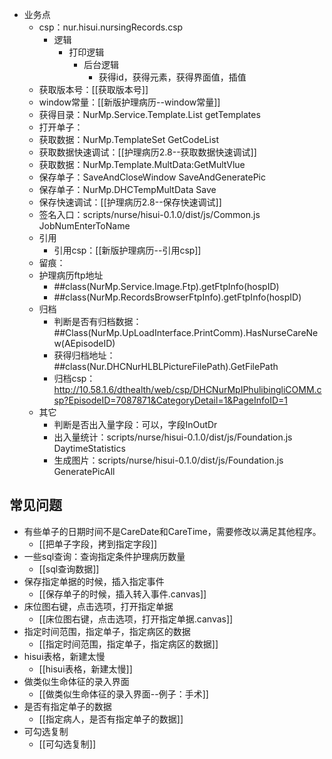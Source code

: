 
- 业务点
	- csp：nur.hisui.nursingRecords.csp
		- 逻辑
			- 打印逻辑
				- 后台逻辑
					- 获得id，获得元素，获得界面值，插值
	- 获取版本号：[[获取版本号]]
	- window常量：[[新版护理病历--window常量]]
	- 获得目录：NurMp.Service.Template.List  getTemplates
	- 打开单子：
	- 获取数据：NurMp.TemplateSet  GetCodeList
	- 获取数据快速调试：[[护理病历2.8--获取数据快速调试]]
	- 获取数据：NurMp.Template.MultData:GetMultVlue
	- 保存单子：SaveAndCloseWindow  SaveAndGeneratePic
	- 保存单子：NurMp.DHCTempMultData  Save
	- 保存快速调试：[[护理病历2.8--保存快速调试]]
	- 签名入口：scripts/nurse/hisui-0.1.0/dist/js/Common.js  JobNumEnterToName
	- 引用
		- 引用csp：[[新版护理病历--引用csp]]
	- 留痕：
	- 护理病历ftp地址
		- ##class(NurMp.Service.Image.Ftp).getFtpInfo(hospID)
		- ##class(NurMp.RecordsBrowserFtpInfo).getFtpInfo(hospID)
	- 归档
		- 判断是否有归档数据：##Class(NurMp.UpLoadInterface.PrintComm).HasNurseCareNew(AEpisodeID)
		- 获得归档地址：##class(Nur.DHCNurHLBLPictureFilePath).GetFilePath
		- 归档csp：http://10.58.1.6/dthealth/web/csp/DHCNurMpIPhulibingliCOMM.csp?EpisodeID=7087871&CategoryDetail=1&PageInfoID=1
	- 其它
		- 判断是否出入量字段：可以，字段InOutDr
		- 出入量统计：scripts/nurse/hisui-0.1.0/dist/js/Foundation.js  DaytimeStatistics
		- 生成图片：scripts/nurse/hisui-0.1.0/dist/js/Foundation.js   GeneratePicAll

## 常见问题


- 有些单子的日期时间不是CareDate和CareTime，需要修改以满足其他程序。
	- [[把单子字段，拷到指定字段]]
- 一些sql查询：查询指定条件护理病历数量
	- [[sql查询数据]]
- 保存指定单据的时候，插入指定事件
	- [[保存单子的时候，插入转入事件.canvas]]
- 床位图右键，点击选项，打开指定单据
	- [[床位图右键，点击选项，打开指定单据.canvas]]
- 指定时间范围，指定单子，指定病区的数据
	- [[指定时间范围，指定单子，指定病区的数据]]
- hisui表格，新建太慢
	- [[hisui表格，新建太慢]]
- 做类似生命体征的录入界面
	- [[做类似生命体征的录入界面--例子：手术]]
- 是否有指定单子的数据
	- [[指定病人，是否有指定单子的数据]]
- 可勾选复制
	- [[可勾选复制]]